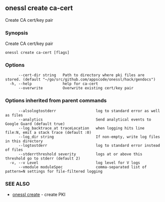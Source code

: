 ## onessl create ca-cert

Create CA cert/key pair

### Synopsis

Create CA cert/key pair

```
onessl create ca-cert [flags]
```

### Options

```
      --cert-dir string   Path to directory where pki files are stored. (default "~/go/src/github.com/appscode/onessl/hack/gendocs")
  -h, --help              help for ca-cert
      --overwrite         Overwrite existing cert/key pair
```

### Options inherited from parent commands

```
      --alsologtostderr                  log to standard error as well as files
      --analytics                        Send analytical events to Google Guard (default true)
      --log_backtrace_at traceLocation   when logging hits line file:N, emit a stack trace (default :0)
      --log_dir string                   If non-empty, write log files in this directory
      --logtostderr                      log to standard error instead of files
      --stderrthreshold severity         logs at or above this threshold go to stderr (default 2)
  -v, --v Level                          log level for V logs
      --vmodule moduleSpec               comma-separated list of pattern=N settings for file-filtered logging
```

### SEE ALSO

* [onessl create](onessl_create.md)	 - create PKI

